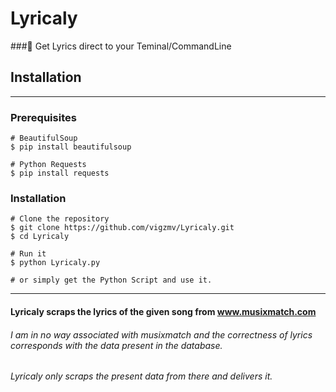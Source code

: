 # Lyricaly
###:musical_note: Get Lyrics direct to your Teminal/CommandLine  


## Installation
---
### Prerequisites
    # BeautifulSoup
    $ pip install beautifulsoup
    
    # Python Requests
    $ pip install requests  
    
### Installation
    
    # Clone the repository
    $ git clone https://github.com/vigzmv/Lyricaly.git
    $ cd Lyricaly
    
    # Run it
    $ python Lyricaly.py
    
    # or simply get the Python Script and use it.
---

#### Lyricaly scraps the lyrics of the given song from www.musixmatch.com   
###### I am in no way associated with musixmatch and the correctness of lyrics corresponds with the data present in the database.
###### Lyricaly only scraps the present data from there and delivers it.
